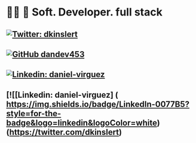 
# 💪🏼  📄 Soft. Developer. full stack


## [![Twitter: dkinslert](https://img.shields.io/twitter/follow/dkinslert?style=social)](https://twitter.com/dkinslert)

## [![GitHub dandev453](https://img.shields.io/github/followers/dandev453?label=follow&style=social)](https://github.com/dandev453)

## [![Linkedin: daniel-virguez](https://img.shields.io/twitter/follow/dkinslert?style=social)](https://twitter.com/dkinslert)


## [![[Linkedin: daniel-virguez] ( https://img.shields.io/badge/LinkedIn-0077B5?style=for-the-badge&logo=linkedin&logoColor=white)(https://twitter.com/dkinslert)

